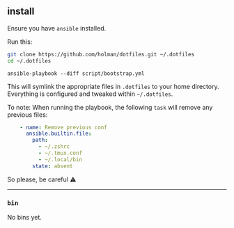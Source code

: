 ## install

Ensure you have `ansible` installed.

Run this:

```sh
git clone https://github.com/holman/dotfiles.git ~/.dotfiles
cd ~/.dotfiles
```

```shell
ansible-playbook --diff script/bootstrap.yml
```

This will symlink the appropriate files in `.dotfiles` to your home directory.
Everything is configured and tweaked within `~/.dotfiles`. 

To note: When running the playbook, the following `task` will remove any previous files:

```yaml
    - name: Remove previous conf
      ansible.builtin.file:
        path: 
          - ~/.zshrc
          - ~/.tmux.conf
          - ~/.local/bin
        state: absent
```

So please, be careful :warning:

---

### `bin`

No bins yet.
